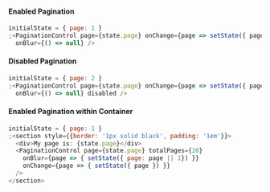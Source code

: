 #### Enabled Pagination

```js
initialState = { page: 1 }
;<PaginationControl page={state.page} onChange={page => setState({ page })}
  onBlur={() => null} />
```

#### Disabled Pagination

```js
initialState = { page: 2 }
;<PaginationControl page={state.page} onChange={page => setState({ page })}
  onBlur={() => null} disabled />
```

#### Enabled Pagination within Container

```js
initialState = { page: 1 }
;<section style={{border: '1px solid black', padding: '1em'}}>
  <div>My page is: {state.page}</div>
  <PaginationControl page={state.page} totalPages={20}
    onBlur={page => { setState({ page: page || 1}) }}
    onChange={page => { setState({ page }) }}
  />
</section>
```
